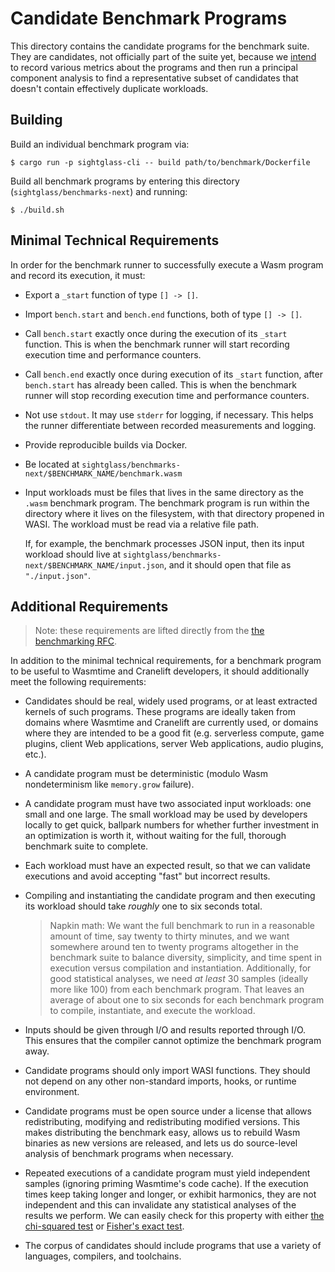 # Candidate Benchmark Programs

This directory contains the candidate programs for the benchmark suite. They are
candidates, not officially part of the suite yet, because we [intend][rfc] to
record various metrics about the programs and then run a principal component
analysis to find a representative subset of candidates that doesn't contain
effectively duplicate workloads.

[rfc]: https://github.com/bytecodealliance/rfcs/pull/4

## Building

Build an individual benchmark program via:

```
$ cargo run -p sightglass-cli -- build path/to/benchmark/Dockerfile
```

Build all benchmark programs by entering this directory
(`sightglass/benchmarks-next`) and running:

```
$ ./build.sh
```

## Minimal Technical Requirements

In order for the benchmark runner to successfully execute a Wasm program and
record its execution, it must:

* Export a `_start` function of type `[] -> []`.

* Import `bench.start` and `bench.end` functions, both of type `[] -> []`.

* Call `bench.start` exactly once during the execution of its `_start`
  function. This is when the benchmark runner will start recording execution
  time and performance counters.

* Call `bench.end` exactly once during execution of its `_start` function, after
  `bench.start` has already been called. This is when the benchmark runner will
  stop recording execution time and performance counters.

* Not use `stdout`. It may use `stderr` for logging, if necessary. This helps
  the runner differentiate between recorded measurements and logging.

* Provide reproducible builds via Docker.

* Be located at `sightglass/benchmarks-next/$BENCHMARK_NAME/benchmark.wasm`

* Input workloads must be files that lives in the same directory as the `.wasm`
  benchmark program. The benchmark program is run within the directory where it
  lives on the filesystem, with that directory propened in WASI. The workload
  must be read via a relative file path.

  If, for example, the benchmark processes JSON input, then its input workload
  should live at `sightglass/benchmarks-next/$BENCHMARK_NAME/input.json`, and it
  should open that file as `"./input.json"`.

## Additional Requirements

> Note: these requirements are lifted directly from the [the benchmarking
> RFC][rfc].

In addition to the minimal technical requirements, for a benchmark program to be
useful to Wasmtime and Cranelift developers, it should additionally meet the
following requirements:

* Candidates should be real, widely used programs, or at least extracted kernels
  of such programs. These programs are ideally taken from domains where Wasmtime
  and Cranelift are currently used, or domains where they are intended to be a
  good fit (e.g. serverless compute, game plugins, client Web applications,
  server Web applications, audio plugins, etc.).

* A candidate program must be deterministic (modulo Wasm nondeterminism like
  `memory.grow` failure).

* A candidate program must have two associated input workloads: one small and
  one large. The small workload may be used by developers locally to get quick,
  ballpark numbers for whether further investment in an optimization is worth
  it, without waiting for the full, thorough benchmark suite to complete.

* Each workload must have an expected result, so that we can validate executions
  and avoid accepting "fast" but incorrect results.

* Compiling and instantiating the candidate program and then executing its
  workload should take *roughly* one to six seconds total.

  > Napkin math: We want the full benchmark to run in a reasonable amount of
  > time, say twenty to thirty minutes, and we want somewhere around ten to
  > twenty programs altogether in the benchmark suite to balance diversity,
  > simplicity, and time spent in execution versus compilation and
  > instantiation. Additionally, for good statistical analyses, we need *at
  > least* 30 samples (ideally more like 100) from each benchmark program. That
  > leaves an average of about one to six seconds for each benchmark program to
  > compile, instantiate, and execute the workload.

* Inputs should be given through I/O and results reported through I/O. This
  ensures that the compiler cannot optimize the benchmark program away.

* Candidate programs should only import WASI functions. They should not depend
  on any other non-standard imports, hooks, or runtime environment.

* Candidate programs must be open source under a license that allows
  redistributing, modifying and redistributing modified versions. This makes
  distributing the benchmark easy, allows us to rebuild Wasm binaries as new
  versions are released, and lets us do source-level analysis of benchmark
  programs when necessary.

* Repeated executions of a candidate program must yield independent samples
  (ignoring priming Wasmtime's code cache). If the execution times keep taking
  longer and longer, or exhibit harmonics, they are not independent and this can
  invalidate any statistical analyses of the results we perform. We can easily
  check for this property with either [the chi-squared
  test](https://en.wikipedia.org/wiki/Chi-squared_test) or [Fisher's exact
  test](https://en.wikipedia.org/wiki/Fisher%27s_exact_test).

* The corpus of candidates should include programs that use a variety of
  languages, compilers, and toolchains.
